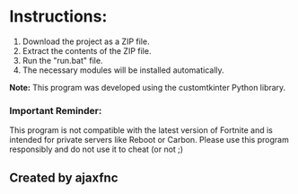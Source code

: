 # Instructions:

1. Download the project as a ZIP file.
2. Extract the contents of the ZIP file.
3. Run the "run.bat" file.
4. The necessary modules will be installed automatically.

**Note:** This program was developed using the customtkinter Python library.

### Important Reminder:
This program is not compatible with the latest version of Fortnite and is intended for private servers like Reboot or Carbon. Please use this program responsibly and do not use it to cheat (or not ;)

## Created by ajaxfnc

